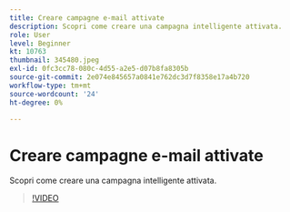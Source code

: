 ```yaml
---
title: Creare campagne e-mail attivate
description: Scopri come creare una campagna intelligente attivata.
role: User
level: Beginner
kt: 10763
thumbnail: 345480.jpeg
exl-id: 0fc3cc78-080c-4d55-a2e5-d07b8fa8305b
source-git-commit: 2e074e845657a0841e762dc3d7f8358e17a4b720
workflow-type: tm+mt
source-wordcount: '24'
ht-degree: 0%

---
```


# Creare campagne e-mail attivate

Scopri come creare una campagna intelligente attivata.

>[!VIDEO](https://video.tv.adobe.com/v/345480/?quality=12&learn=on)
